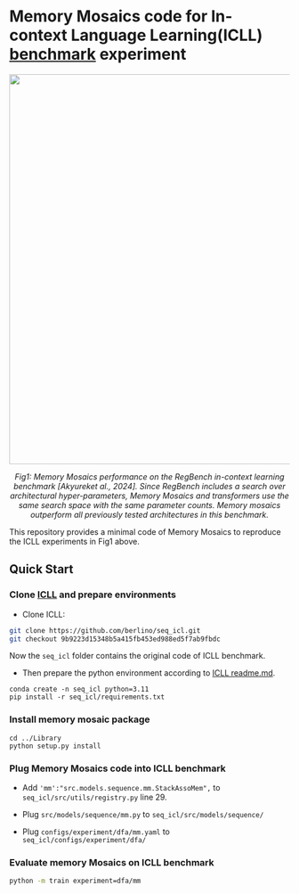 # Memory Mosaics code for In-context Language Learning(ICLL) [benchmark](https://github.com/berlino/seq_icl/tree/main) experiment 


<p align="center">
<image src="figure/dfa_tvd.png" width="700" />
</p>

<p align="center">
<em>
Fig1: Memory Mosaics performance on the RegBench in-context learning benchmark [Akyureket al., 2024]. Since RegBench includes a search over architectural hyper-parameters, Memory Mosaics and transformers use the same search space with the same parameter counts. Memory mosaics outperform all previously tested architectures in this benchmark.
</em>
</p>


This repository provides a minimal code of Memory Mosaics to reproduce the ICLL experiments in Fig1 above.

## Quick Start


### Clone [ICLL](https://github.com/berlino/seq_icl/tree/main) and prepare environments

* Clone ICLL:

```sh
git clone https://github.com/berlino/seq_icl.git
git checkout 9b9223d15348b5a415fb453ed988ed5f7ab9fbdc
```
Now the `seq_icl` folder contains the original code of ICLL benchmark. 

* Then prepare the python environment according to [ICLL readme.md](https://github.com/berlino/seq_icl/blob/main/readme.md). 
```
conda create -n seq_icl python=3.11
pip install -r seq_icl/requirements.txt

```

### Install memory mosaic package
```
cd ../Library
python setup.py install
```

### Plug Memory Mosaics code into ICLL benchmark


* Add `'mm':"src.models.sequence.mm.StackAssoMem",` to `seq_icl/src/utils/registry.py` line 29. 

* Plug `src/models/sequence/mm.py` to `seq_icl/src/models/sequence/`

* Plug `configs/experiment/dfa/mm.yaml` to `seq_icl/configs/experiment/dfa/`


### Evaluate memory Mosaics on ICLL benchmark

```sh
python -m train experiment=dfa/mm
```